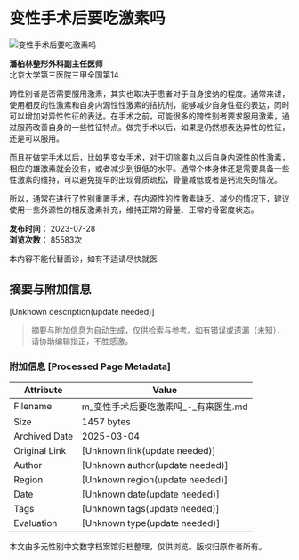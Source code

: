 # 变性手术后要吃激素吗

![变性手术后要吃激素吗](https://file.youlai.cn/cnkfile1/M00/28/60/o4YBAFsYzSOAQ7yAAAEZFxH5EZc25.jpeg?x-oss-process=image/resize,w_360,m_lfit)

**潘柏林整形外科副主任医师**  
北京大学第三医院三甲全国第14

跨性别者是否需要服用激素，其实也取决于患者对于自身接纳的程度。通常来讲，使用相反的性激素和自身内源性性激素的拮抗剂，能够减少自身性征的表达，同时可以增加对异性性征的表达。在手术之前，可能很多的跨性别者要求服用激素，通过服药改善自身的一些性征特点。做完手术以后，如果是仍然想表达异性的性征，还是可以服用。

而且在做完手术以后，比如男变女手术，对于切除睾丸以后自身内源性的性激素，相应的雄激素就会没有，或者减少到很低的水平。通常个体身体还是需要具备一些性激素的维持，可以避免提早的出现骨质疏松，骨量减低或者是钙流失的情况。

所以，通常在进行了性别重置手术，在内源性的性激素缺乏、减少的情况下，建议使用一些外源性的相反激素补充，维持正常的骨量、正常的骨密度状态。

**发布时间：** 2023-07-28  
**浏览次数：** 85583次  

本内容不能代替面诊，如有不适请尽快就医
<!-- tcd_original_link https://m.youlai.cn/video/article/F5CED3UUOV.html -->


## 摘要与附加信息

<!-- tcd_abstract -->
[Unknown description(update needed)]
<!-- tcd_abstract_end -->

> 摘要与附加信息为自动生成，仅供检索与参考。如有错误或遗漏（未知），请协助编辑指正，不胜感激。

### 附加信息 [Processed Page Metadata]

| Attribute       | Value                                  |
|-----------------|----------------------------------------|
| Filename        | m_变性手术后要吃激素吗_-_有来医生.md                             |
| Size            | 1457 bytes                           |
| Archived Date   | 2025-03-04                             |
| Original Link   | [Unknown link(update needed)]                       |
| Author          | [Unknown author(update needed)]                               |
| Region          | [Unknown region(update needed)]                               |
| Date            | [Unknown date(update needed)]                                 |
| Tags            | [Unknown tags(update needed)]                                 |
| Evaluation            | [Unknown type(update needed)]                                 |
<!-- tcd_table_end -->

本文由多元性别中文数字档案馆归档整理，仅供浏览。版权归原作者所有。
